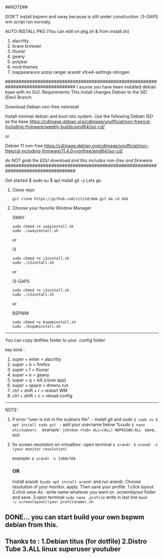 
*##NOTE##*

DON'T install bspwm and sway because is still under construction.
I3-GAPS wm script run normaly.

AUTO INSTALL PKG (You can edit on pkg.sh & from <WM>install.sh)
1. alacritty
2. brave browser
3. thunar
4. geany
5. polybar
6. nord themes
7. lxappearance unzip ranger arandr xfce4-settings nitrogen

##################################################################################
I asume you have been installed debian base with no GUI.
Requirements
This install changes Debian to the SID (Dev) Branch

Download Debian non-free netinstall

Install minimal debian and boot into system. Use the following Debian ISO as the base https://cdimage.debian.org/cdimage/unofficial/non-free/cd-including-firmware/weekly-builds/amd64/iso-cd/

or

Debian 11 non-free https://cdimage.debian.org/cdimage/unofficial/non-free/cd-including-firmware/11.4.0+nonfree/amd64/iso-cd/

_do NOT grab the EDU download and this includes non-free and firmware_
##################################################################################

Get started
	$ sudo su
   	$ apt install git -y
Lets go 

1. Clone repo
    ```
    git clone https://github.com/citzid/deb.git && cd deb
    ```
  
2. Choose your favorite Window Manager

    SWAY
    ```
    sudo chmod +x swayinstall.sh
    sudo ./swayinstall.sh
    ```

    or
    
    I3
    ```
    sudo chmod +x i3install.sh
    sudo ./i3install.sh
    ```
    
    or
    
    I3-GAPS
    ```
    sudo chmod +x i3install.sh
    sudo ./i3install.sh
    ```


    or
    
    BSPWM
    ```
    sudo chmod +x bspwminstall.sh
    sudo ./bspwminstall.sh
    ```
-----------------------------------------------------------------------------------------------------
You can copy dotfiles folder to your .config folder


key bind :
1. super + enter = alacritty
2. super + b = firefox
3. super + f = thunar
4. super + e = geany
5. super + q = kill (close app)
6. super + space = dmenu run
7. ctrl + shift + r = restart WM
8. ctrl + shift + c = reload config
-----------------------------------------------------------------------------------------------------

*NOTE :*
1. if error "user is not in the sudoers file".
        - install git and sudo
             ```
	     $ sudo su
	     $ apt install sudo git 
	     ```
        - add your username below %sudo 
             ```$ nano etc/sudoers  ```
                 example :  ```johndoe <tab> ALL=(ALL) NOPASSWD:ALL ```
                 save, exit
        
2. fix screen resolution on virtualbox
  -open terminal
   ```$ xrandr ```
   ```$ xrandr -s (your monitor resolution)```
   
   example: ```$ xrandr -s 1360x768```
   
   
   ### OR ###
   
   
   install arandr
   ```$sudo apt install arandr```
   and run arandr, Choose resolution of your monitor. apply.
   Then save your profile. 
		1.click _layout_
		2.click _save As_ . write name whatever you want on _.screenlayout_ folder and save.
		3.open terminal	
			```sudo nano .profile```
			write in last line
			```bash ~/.screenlayout/(your profilename).sh```
   

DONE... you can start build your own bspwm debian from this.
-----------------------------------------------------------------------------------------------------

Thanks to :
1.Debian titus (for dotfile)
2.Distro Tube
3.ALL linux superuser youtuber
-----------------------------------------------------------------------------------------------------
